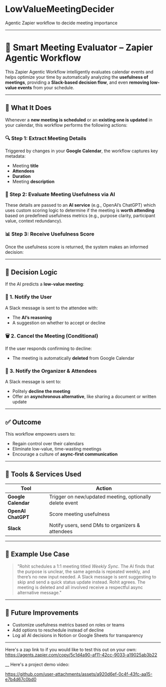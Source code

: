# LowValueMeetingDecider
Agentic Zapier workflow to decide meeting importance


---

# 📅 Smart Meeting Evaluator – Zapier Agentic Workflow

This Zapier Agentic Workflow intelligently evaluates calendar events and helps optimize your time by automatically analyzing the **usefulness of meetings**, providing a **Slack-based decision flow**, and even **removing low-value events** from your schedule.

---

## 🧠 What It Does

Whenever a **new meeting is scheduled** or an **existing one is updated** in your calendar, this workflow performs the following actions:

### 🔍 Step 1: Extract Meeting Details

Triggered by changes in your **Google Calendar**, the workflow captures key metadata:

* Meeting **title**
* **Attendees**
* **Duration**
* Meeting **description**

### 🤖 Step 2: Evaluate Meeting Usefulness via AI

These details are passed to an **AI service** (e.g., OpenAI’s ChatGPT) which uses custom scoring logic to determine if the meeting is **worth attending** based on predefined usefulness metrics (e.g., purpose clarity, participant value, context redundancy).

### 📊 Step 3: Receive Usefulness Score

Once the usefulness score is returned, the system makes an informed decision:

---

## 🚦 Decision Logic

If the AI predicts a **low-value meeting**:

### 📨 1. Notify the User

A Slack message is sent to the attendee with:

* The **AI’s reasoning**
* A suggestion on whether to accept or decline

### 🗑️ 2. Cancel the Meeting (Conditional)

If the user responds confirming to decline:

* The meeting is automatically **deleted** from Google Calendar

### 💬 3. Notify the Organizer & Attendees

A Slack message is sent to:

* Politely **decline the meeting**
* Offer an **asynchronous alternative**, like sharing a document or written update

---

## ✅ Outcome

This workflow empowers users to:

* Regain control over their calendars
* Eliminate low-value, time-wasting meetings
* Encourage a culture of **async-first communication**

---

## 🔧 Tools & Services Used

| Tool                | Action                                                  |
| ------------------- | ------------------------------------------------------- |
| **Google Calendar** | Trigger on new/updated meeting, optionally delete event |
| **OpenAI ChatGPT**  | Score meeting usefulness                                |
| **Slack**           | Notify users, send DMs to organizers & attendees        |

---

## 🧩 Example Use Case

> "Rohit schedules a 1:1 meeting titled *Weekly Sync*. The AI finds that the purpose is unclear, the same agenda is repeated weekly, and there’s no new input needed. A Slack message is sent suggesting to skip and send a quick status update instead. Rohit agrees. The meeting is deleted and all involved receive a respectful async alternative message."

---

## 🚀 Future Improvements

* Customize usefulness metrics based on roles or teams
* Add options to reschedule instead of decline
* Log all AI decisions in Notion or Google Sheets for transparency

---
Here's a zap link to if you would like to test this out on your own: https://agents.zapier.com/copy/5c1d4a90-af11-42cc-9033-a19025ab3b22

__
Here's a project demo video: 



https://github.com/user-attachments/assets/a920d6ef-0c4f-43fc-aa15-e7b4d67c0bd0

